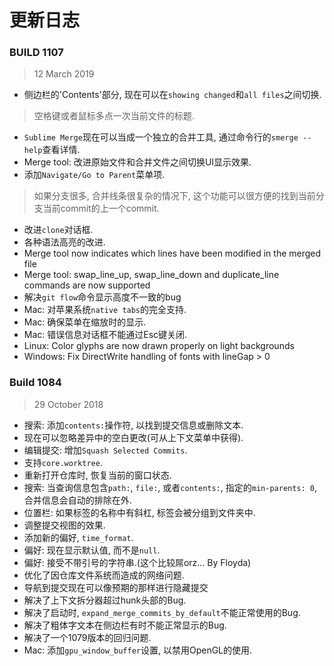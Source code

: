 # 更新日志

### BUILD 1107    
> 12 March 2019    

- 侧边栏的'Contents'部分, 现在可以在`showing changed`和`all files`之间切换.  
> 空格键或者鼠标多点一次当前文件的标题.  
- `Sublime Merge`现在可以当成一个独立的合并工具, 通过命令行的`smerge --help`查看详情.  
- Merge tool: 改进原始文件和合并文件之间切换UI显示效果.  
- 添加`Navigate/Go to Parent`菜单项.  
> 如果分支很多, 合并线条很复杂的情况下, 这个功能可以很方便的找到当前分支当前commit的上一个commit.  
- 改进`clone`对话框.  
- 各种语法高亮的改进.  
- Merge tool now indicates which lines have been modified in the merged file  
- Merge tool: swap_line_up, swap_line_down and duplicate_line commands are now supported  
- 解决`git flow`命令显示高度不一致的bug  
- Mac: 对苹果系统`native tabs`的完全支持.  
- Mac: 确保菜单在缩放时的显示.  
- Mac: 错误信息对话框不能通过Esc键关闭.  
- Linux: Color glyphs are now drawn properly on light backgrounds  
- Windows: Fix DirectWrite handling of fonts with lineGap > 0  


### Build 1084    
> 29 October 2018    

- 搜索: 添加`contents:`操作符, 以找到提交信息或删除文本.    
- 现在可以忽略差异中的空白更改(可从上下文菜单中获得).    
- 编辑提交: 增加`Squash Selected Commits`.    
- 支持`core.worktree`.    
- 重新打开仓库时, 恢复当前的窗口状态.    
- 搜索: 当查询信息包含`path:`, `file:`, 或者`contents:`, 指定的`min-parents: 0`, 合并信息会自动的排除在外.    
- 位置栏: 如果标签的名称中有斜杠, 标签会被分组到文件夹中.    
- 调整提交视图的效果.    
- 添加新的偏好, `time_format`.    
- 偏好: 现在显示默认值, 而不是`null`.    
- 偏好: 接受不带引号的字符串.(这个比较屌orz... By Floyda)    
- 优化了因仓库文件系统而造成的网络问题.    
- 导航到提交现在可以像预期的那样进行隐藏提交    
- 解决了上下文拆分器超过hunk头部的Bug.    
- 解决了启动时, `expand_merge_commits_by_default`不能正常使用的Bug.    
- 解决了粗体字文本在侧边栏有时不能正常显示的Bug.    
- 解决了一个1079版本的回归问题.    
- Mac: 添加`gpu_window_buffer`设置, 以禁用OpenGL的使用.    
